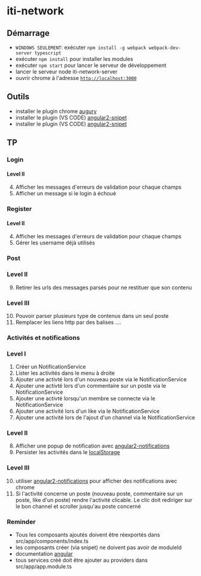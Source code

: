 # iti-network


## Démarrage
- `WINDOWS SEULEMENT`: exécuter `npm install -g webpack webpack-dev-server typescript`
- exécuter `npm install` pour installer les modules
- exécuter `npm start` pour lancer le serveur de développement
- lancer le serveur node iti-network-server
- ouvrir chrome à l'adresse [`http://localhost:3000`](http://localhost:3000)

## Outils
- installer le plugin chrome [augury](https://chrome.google.com/webstore/detail/augury/elgalmkoelokbchhkhacckoklkejnhcd)
- installer le plugin (VS CODE) [angular2-snipet](https://marketplace.visualstudio.com/items?itemName=johnpapa.Angular2)
- installer le plugin (VS CODE) [angular2-snipet](https://plugins.jetbrains.com/idea/plugin/8395-angular-2-typescript-live-templates)

## TP

### Login

#### Level II

4. Afficher les messages d'erreurs de validation pour chaque champs
5. Afficher un message si le login à échoué

### Register

#### Level II
4. Afficher les messages d'erreurs de validation  pour chaque champs
5. Gérer les username déjà utilisés

### Post 

### Level II
9. Retirer les urls des messages parsés pour ne restituer que son contenu

### Level III
10. Pouvoir parser plusieurs type de contenus dans un seul poste
11. Remplacer les liens http par des balises <a>...</a>.

### Activités et notifications 

### Level I
1. Créer un NotificationService
2. Lister les activités dans le menu à droite
3. Ajouter une activté lors d'un nouveau poste via le NotificationService
4. Ajouter une activté lors d'un commentaire sur un poste via le NotificationService
5. Ajouter une activté lorsqu'un membre se connecte via le NotificationService
6. Ajouter une activité lors d'un like via le NotificationService
7. Ajouter une activité lors de l'ajout d'un channel via le NotificationService

### Level II
8. Afficher une popup de notification avec [angular2-notifications](https://github.com/flauc/angular2-notifications)
9. Persister les activités dans le [localStorage](https://developer.mozilla.org/fr/docs/Web/API/Window/localStorage)

### Level III
10. utiliser [angular2-notifications](https://github.com/flauc/angular2-notifications) pour afficher des notifications avec chrome
11. Si l'activité concerne un poste (nouveau poste, commentaire sur un poste, like d'un poste) rendre l'activité clicable. 
Le clic doit rediriger sur le bon channel et scroller jusqu'au poste concerné


### Reminder

- Tous les composants ajoutés doivent être réexportés dans src/app/components/index.ts
- les composants créer (via snipet) ne doivent pas avoir de moduleId
- documentation [angular](https://angular.io/docs/ts/latest/)
- tous services créé doit être ajouter au providers dans src/app/app.module.ts